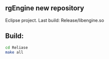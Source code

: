 ## rgEngine new repository

Eclipse project.
Last build: Release/libengine.so

## Build:
```bash
cd Reliase
make all
```
